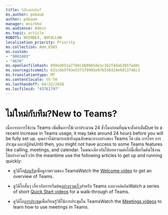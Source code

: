 ```yaml
---
title: ไม่ใหม่กับทีม?
ms.author: pebaum
author: pebaum
manager: mnirkhe
ms.audience: Admin
ms.topic: article
ROBOTS: NOINDEX, NOFOLLOW
localization_priority: Priority
ms.collection: Adm_O365
ms.custom:
- "9002403"
- "4676"
ms.openlocfilehash: 050ed651a77b8cb68665de1c162f4dab385fa40c
ms.sourcegitcommit: 631cbb5f03e5371f0995e976536d24e9d13746c3
ms.translationtype: MT
ms.contentlocale: th-TH
ms.lasthandoff: 04/22/2020
ms.locfileid: "43761797"
---
```

# <a name="new-to-teams"></a><span data-ttu-id="6fb51-102">ไม่ใหม่กับทีม?</span><span class="sxs-lookup"><span data-stu-id="6fb51-102">New to Teams?</span></span>

<span data-ttu-id="6fb51-103">เนื่องจากการใช้งาน Teams เพิ่มขึ้นอาจใช้เวลาประมาณ 24 ชั่วโมงก่อนที่คุณจะตั้งค่าเต็ม</span><span class="sxs-lookup"><span data-stu-id="6fb51-103">Due to a recent increase in Teams usage, it may take around 24 hours before you will be fully set up.</span></span> <span data-ttu-id="6fb51-104">คุณอาจไม่สามารถเข้าถึงคุณลักษณะบางอย่างของ Teams ได้ เช่น การโทร การประชุม และปฏิทิน</span><span class="sxs-lookup"><span data-stu-id="6fb51-104">Until then, you might not have access to some Teams features like calling, meetings, and calendar.</span></span> <span data-ttu-id="6fb51-105">ในขณะเดียวกันใช้บทความต่อไปนี้เพื่อเริ่มต้นใช้งานได้อย่างรวดเร็ว:</span><span class="sxs-lookup"><span data-stu-id="6fb51-105">In the meantime use the following articles to get up and running quickly:</span></span> 

- <span data-ttu-id="6fb51-106">ดูวิดีโอ[ต้อนรับ](https://support.office.com/article/welcome-to-microsoft-teams-b98d533f-118e-4bae-bf44-3df2470c2b12)เพื่อดูภาพรวมของ Teams</span><span class="sxs-lookup"><span data-stu-id="6fb51-106">Watch the [Welcome video](https://support.office.com/article/welcome-to-microsoft-teams-b98d533f-118e-4bae-bf44-3df2470c2b12) to get an overview of Teams.</span></span>

- <span data-ttu-id="6fb51-107">ดูวิดีโอสั้นๆ เกี่ยวกับการเริ่มต้น[อย่างรวดเร็ว](https://support.office.com/article/video-what-is-microsoft-teams-422bf3aa-9ae8-46f1-83a2-e65720e1a34d)สําหรับ Teams แบบวอล์คอิน</span><span class="sxs-lookup"><span data-stu-id="6fb51-107">Watch a series of short [Quick Start videos](https://support.office.com/article/video-what-is-microsoft-teams-422bf3aa-9ae8-46f1-83a2-e65720e1a34d) for a walk-through of Teams.</span></span>

- <span data-ttu-id="6fb51-108">ดูวิดีโอ[การประชุม](https://support.office.com/article/join-a-teams-meeting-078e9868-f1aa-4414-8bb9-ee88e9236ee4)เพื่อเรียนรู้วิธีใช้การประชุมใน Teams</span><span class="sxs-lookup"><span data-stu-id="6fb51-108">Watch the [Meetings videos](https://support.office.com/article/join-a-teams-meeting-078e9868-f1aa-4414-8bb9-ee88e9236ee4) to learn how to use meetings in Teams.</span></span>
